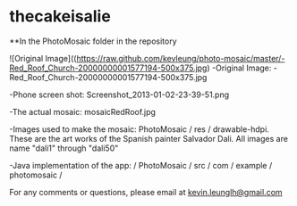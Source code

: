 thecakeisalie
=============
**In the PhotoMosaic folder in the repository

![Original Image]((https://raw.github.com/kevleung/photo-mosaic/master/-Red_Roof_Church-20000000001577194-500x375.jpg)
-Original Image: -Red_Roof_Church-20000000001577194-500x375.jpg

-Phone screen shot: Screenshot_2013-01-02-23-39-51.png

-The actual mosaic: mosaicRedRoof.jpg

-Images used to make the mosaic:  PhotoMosaic / res / drawable-hdpi. These are the art works of the Spanish painter
 Salvador Dali.  All images are name "dali1" through "dali50"

-Java implementation of the app: / PhotoMosaic / src / com / example / photomosaic /

For any comments or questions, please email at kevin.leunglh@gmail.com
